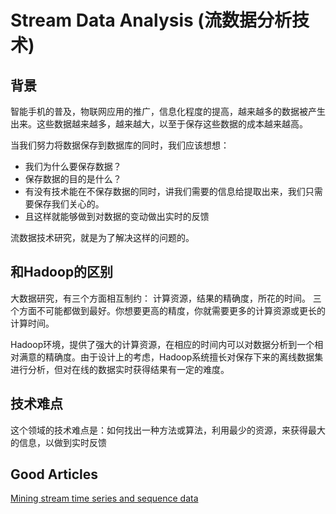 # Stream Data Analysis (流数据分析技术)

## 背景

智能手机的普及，物联网应用的推广，信息化程度的提高，越来越多的数据被产生出来。这些数据越来越多，越来越大，以至于保存这些数据的成本越来越高。

当我们努力将数据保存到数据库的同时，我们应该想想：

* 我们为什么要保存数据？
* 保存数据的目的是什么？
* 有没有技术能在不保存数据的同时，讲我们需要的信息给提取出来，我们只需要保存我们关心的。
* 且这样就能够做到对数据的变动做出实时的反馈

流数据技术研究，就是为了解决这样的问题的。

## 和Hadoop的区别

大数据研究，有三个方面相互制约： 计算资源，结果的精确度，所花的时间。 三个方面不可能都做到最好。你想要更高的精度，你就需要更多的计算资源或更长的计算时间。

Hadoop环境，提供了强大的计算资源，在相应的时间内可以对数据分析到一个相对满意的精确度。由于设计上的考虑，Hadoop系统擅长对保存下来的离线数据集进行分析，但对在线的数据实时获得结果有一定的难度。

## 技术难点

这个领域的技术难点是：如何找出一种方法或算法，利用最少的资源，来获得最大的信息，以做到实时反馈

## Good Articles
[Mining stream time series and sequence data](http://www.slideshare.net/dataminingtools/mining-stream-time-series-and-sequence-data)






